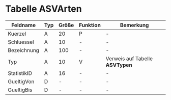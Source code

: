# Tabelle ASVArten


| Feldname    | Typ | Größe | Funktion | Bemerkung                        |
|-------------|-----|-------|----------|----------------------------------|
| Kuerzel     | A   | 20    | P        | -                                |
| Schluessel  | A   | 10    | -        | -                                |
| Bezeichnung | A   | 100   | -        | -                                |
| Typ         | A   | 10    | V        | Verweis auf Tabelle **ASVTypen** |
| StatistikID | A   | 16    | -        | -                                |
| GueltigVon  | D   | -     | -        | -                                |
| GueltigBis  | D   | -     | -        | -                                |



